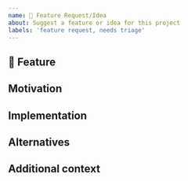 ```yaml
---
name: 🚀 Feature Request/Idea
about: Suggest a feature or idea for this project
labels: 'feature request, needs triage'
---
```


<!-- NOTE: The title must follow Conventional Commit format -->

<!--

🚨 What happens if you delete this entire template and go your own path?

Someone will read your feature proposal and maybe will be able to help you,
but it’s unlikely that it will get much attention from the team. Eventually,
the issue will likely get closed in favor of issues that have better explanations

-->

## 🚀 Feature

<!-- A clear and concise description of what the feature is. -->

## Motivation

<!-- Please outline the motivation for the proposal. -->

## Implementation

<!-- Please explain why this feature should be implemented and how it would be used. -->

## Alternatives

<!-- Any alternative solutions or features that you've considered. -->

## Additional context

<!-- Add any other context or screenshots about the feature request. -->
